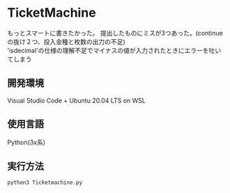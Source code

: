 # TicketMachine
もっとスマートに書きたかった。
提出したものにミスが3つあった。(continueの抜け２つ、投入金種と枚数の出力の不足)  
'isdecimal'の仕様の理解不足でマイナスの値が入力されたときにエラーを吐いてしまう
## 開発環境
Visual Studio Code + Ubuntu 20.04 LTS on WSL
## 使用言語
Python(3x系)
## 実行方法
```sh
python3 Ticketmachine.py
```
